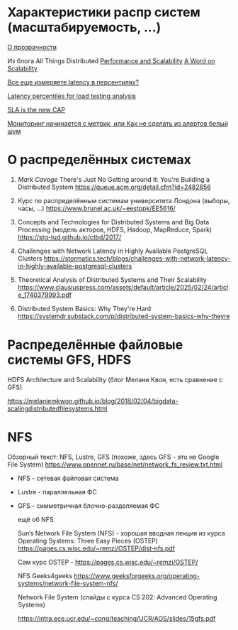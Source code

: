 # Характеристики распр систем (масштабируемость, ...)

[О прозрачности](https://courses.ece.ucsb.edu/ECE151/151_S14Moser/Files/HW1-sol.pdf)

Из блога  All Things Distributed
[Performance and Scalability](https://www.allthingsdistributed.com/2006/04/performance_and_scalability.html)
[A Word on Scalability](https://www.allthingsdistributed.com/2006/03/a_word_on_scalability.html)

[Все еще измеряете latency в персентилях?](https://habr.com/ru/articles/590287/)

[Latency percentiles for load testing analysis](https://gatling.io/blog/latency-percentiles-for-load-testing-analysis)

[SLA is the new CAP](https://mikemybytes.com/2021/07/20/sla-is-the-new-cap/)

[Мониторинг начинается с метрик, или Как не сделать из алертов белый шум](https://www.itsumma.ru/blog/alerts)

# О распределённых системах  

1. *Mark Cavage* There's Just No Getting around It: You're Building a Distributed System
https://queue.acm.org/detail.cfm?id=2482856

2. Курс по распределённым системам университета Лондона (выборы, часы, ...)
https://www.brunel.ac.uk/~eestppk/EE5616/

3. Concepts and Technologies for Distributed Systems and Big Data Processing 
(модель акторов, HDFS, Hadoop, MapReduce, Spark) 
https://stg-tud.github.io/ctbd/2017/

4. Challenges with Network Latency in Highly Available PostgreSQL Clusters
https://stormatics.tech/blogs/challenges-with-network-latency-in-highly-available-postgresql-clusters

5. Theoretical Analysis of Distributed Systems and Their Scalability
   https://www.clausiuspress.com/assets/default/article/2025/02/24/article_1740379993.pdf

6. Distributed System Basics: Why They're Hard
https://systemdr.substack.com/p/distributed-system-basics-why-theyre

 
# Распределённые файловые системы GFS, HDFS

HDFS Architecture and Scalability 
(блог Мелани Квон, есть сравнение с GFS)

https://melaniemkwon.github.io/blog/2018/02/04/bigdata-scalingdistributedfilesystems.html

# NFS

Обзорный текст: NFS, Lustre, GFS
(похоже, здесь GFS - это не Google File System)
https://www.opennet.ru/base/net/network_fs_review.txt.html

* NFS - сетевая файловая система
* Lustre - параллельная ФС 
* GFS - симметричная блочно-разделяемая ФС

  ещё об NFS

  Sun’s Network File System (NFS) - хорошая вводная лекция
  из курса Operating Systems: Three Easy Pieces (OSTEP)
  https://pages.cs.wisc.edu/~remzi/OSTEP/dist-nfs.pdf

  Сам курс OSTEP - https://pages.cs.wisc.edu/~remzi/OSTEP/

  NFS Geeks4geeks 
  https://www.geeksforgeeks.org/operating-systems/network-file-system-nfs/

  Network File System (слайды с курса CS 202: Advanced Operating Systems)
  
  https://intra.ece.ucr.edu/~cong/teaching/UCR/AOS/slides/15gfs.pdf
  
